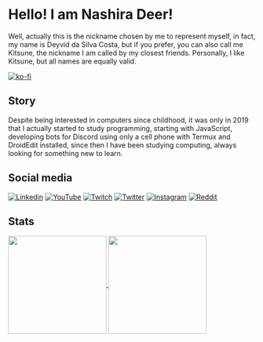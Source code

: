 # Hello! I am Nashira Deer!

Well, actually this is the nickname chosen by me to represent myself, in fact, my name is Deyvid da Silva Costa, but if you prefer, you can also call me Kitsune, the nickname I am called by my closest friends. Personally, I like Kitsune, but all names are equally valid.

[![ko-fi](https://ko-fi.com/img/githubbutton_sm.svg)](https://ko-fi.com/H2H4NKWWN)

## Story

Despite being interested in computers since childhood, it was only in 2019 that I actually started to study programming, starting with JavaScript, developing bots for Discord using only a cell phone with Termux and DroidEdit installed, since then I have been studying computing, always looking for something new to learn.

## Social media

[![Linkedin](https://img.shields.io/badge/Linkedin-0077B5?style=for-the-badge&logo=linkedin&logoColor=white)](https://linkedin.com/in/nashiradeer)
[![YouTube](https://img.shields.io/badge/YouTube-FF0000?style=for-the-badge&logo=youtube&logoColor=white)](https://www.youtube.com/NashiraDeer)
[![Twitch](https://img.shields.io/badge/Twitch-9146FF?style=for-the-badge&logo=twitch&logoColor=white)](https://twitch.tv/nashiradeer)
[![Twitter](https://img.shields.io/badge/Twitter-1DA1F2?style=for-the-badge&logo=twitter&logoColor=white)](https://www.twitter.com/nashiradeer)
[![Instagram](https://img.shields.io/badge/Instagram-E4405F?style=for-the-badge&logo=instagram&logoColor=white)](https://www.instagram.com/nashiradeer/)
[![Reddit](https://img.shields.io/badge/Reddit-FF4500?style=for-the-badge&logo=reddit&logoColor=white)](https://www.reddit.com/user/nashira_deer)

## Stats

<a href="https://github.com/nashiradeer">
  <img height=200 align="center" src="https://github-readme-stats.vercel.app/api?username=nashiradeer&theme=midnight-purple&show_icons=true&count_private=true" />
</a>
<a href="https://github.com/nashiradeer">
  <img height=200 align="center" src="https://github-readme-stats.vercel.app/api/top-langs/?username=nashiradeer&theme=midnight-purple&layout=donut&langs_count=5" />
</a>
